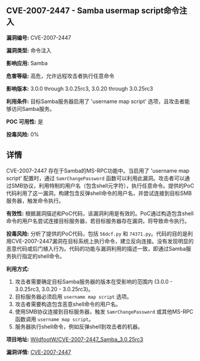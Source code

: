 ## CVE-2007-2447 - Samba usermap script命令注入

**漏洞编号:** CVE-2007-2447

**漏洞类型:** 命令注入

**影响应用:** Samba

**危害等级:** 高危，允许远程攻击者执行任意命令

**影响版本:** 3.0.0 through 3.0.25rc3, 3.0.20 through 3.0.25rc3

**利用条件:** 目标Samba服务器启用了 'username map script' 选项，且攻击者能够访问Samba服务。

**POC 可用性:** 是

**投毒风险:** 0%

## 详情

CVE-2007-2447 存在于Samba的MS-RPC功能中。当启用了 'username map script' 配置时，通过 `SamrChangePassword` 函数可以利用此漏洞。攻击者可以通过SMB协议，利用特制的用户名（包含shell元字符），执行任意命令。提供的PoC代码利用了这一漏洞，构建包含反弹shell命令的用户名，并尝试连接到目标SMB服务器，触发命令执行。

**有效性:**
根据漏洞描述和PoC代码，该漏洞利用是有效的。PoC通过构造包含shell命令的用户名尝试连接目标服务器，若目标服务器存在漏洞，将导致命令执行。

**投毒风险:**
分析了提供的PoC代码，包括 `56dcf.py` 和 `74371.py`。代码的目的是利用CVE-2007-2447漏洞在目标系统上执行命令，建立反向连接。没有发现明显的恶意代码或后门植入行为。代码的功能与漏洞利用的描述一致，即通过Samba服务执行指定的shell命令。

**利用方式:**
1.  攻击者需要确定目标Samba服务器的版本在受影响的范围内 (3.0.0 - 3.0.25rc3, 3.0.20 - 3.0.25rc3)。
2.  目标服务器必须启用 `username map script` 选项。
3.  攻击者需要构造包含恶意shell命令的用户名。
4.  使用SMB协议连接到目标服务器，触发 `SamrChangePassword` 或其他MS-RPC函数调用 `username map script`。
5.  服务器执行shell命令，例如反弹shell到攻击者的机器。

**项目地址:** [WildfootW/CVE-2007-2447_Samba_3.0.25rc3](https://github.com/WildfootW/CVE-2007-2447_Samba_3.0.25rc3)

**漏洞详情:** [CVE-2007-2447](https://nvd.nist.gov/vuln/detail/CVE-2007-2447)